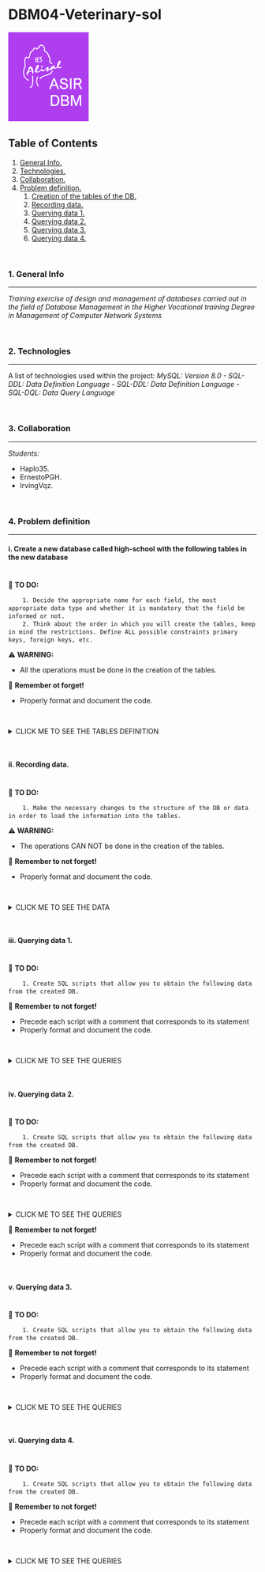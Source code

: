 # DBM04-Veterinary-sol

![Logo de Team](https://github.com/ana-polo/DBM04-veterinary-sol/blob/main/DBM.gif "Team logo")


<a name="top"></a>
## Table of Contents
1. [General Info.](#general-info)
2. [Technologies.](#technologies)
3. [Collaboration.](#collaboration)
4. [Problem definition.](#problem-definition)
    1. [Creation of the tables of the DB.](#create)
    2. [Recording data.](#insert)
    3. [Querying data 1.](#query1)
    4. [Querying data 2.](#query2)
    5. [Querying data 3.](#query3)
    6. [Querying data 4.](#query4)
    	

&nbsp;
<a name="general-info"></a>
### 1. General Info
***
*Training exercise of design and management of databases carried out in the field of Database Management in the Higher Vocational training Degree in Management of Computer Network Systems*


&nbsp;
<a name="technologies"></a>
### 2. Technologies
***
A list of technologies used within the project:
*MySQL: Version 8.0 
    - SQL-DDL: Data Definition Language 
    - SQL-DDL: Data Definition Language
    - SQL-DQL: Data Query Language* 


&nbsp;
<a name="collaboration"></a>
### 3. Collaboration
***
*Students:* 
- Haplo35. 
- ErnestoPGH.
- IrvingVqz.


&nbsp;
<a name="problem-definition"></a>
### 4. Problem definition
***
<a name="create"></a>
#### i. Create a new database called high-school with the following tables in the new database
#
📝 **TO DO:** 

        1. Decide the appropriate name for each field, the most appropriate data type and whether it is mandatory that the field be informed or not.	   
        2. Think about the order in which you will create the tables, keep in mind the restrictions. Define ALL possible constraints primary keys, foreign keys, etc.


⚠️ **WARNING:** 
- All the operations must be done in the creation of the tables.


👀 **Remember ot forget!**
- Properly format and document the code.


&nbsp;
<details>
    <summary>CLICK ME TO SEE THE TABLES DEFINITION</summary>

<br />
	
*PETS_OWNERS*
	
        - Owner IDENTIFIER
        - Name 
        - Surnames 
        - Identity card 
        - Telephone (Only one per each owner)
        - Address
        - City. The default value must be Edimburgh
        - Post code
        - Whether you are a member or not
        - Number of dogs, can not be greater than 7
        - Number of cats, can not be greater than 5
		 
		 
*PETS*

	- Identifier pet
        - Name 
        - Date of birth cannot be earlier than 01/01/2000),
        - Type of animal. It can only be dogs or cats
        - Breed 
        - Whether it is a dangerous breed or not, by default they are not
        - Monthly fee
        - Owner of the animal

	
**REMARKS:**
- Keep in mind that there can be no owner who does not have any animal.

</details>


&nbsp;
&nbsp;
<a name="insert"></a>
#### ii. Recording data.
#
📝 **TO DO:**

        1. Make the necessary changes to the structure of the DB or data in order to load the information into the tables.


⚠️ **WARNING:** 
- The operations CAN NOT be done in the creation of the tables.


👀 **Remember to not forget!**
- Properly format and document the code.		 

 
&nbsp;
<details>
    <summary>CLICK ME TO SEE THE DATA</summary>
     
<br />	
*PETS_OWNER*
	
     1 ; Bellatrix  ; Graham   ; 11111111h ; 698765432 ; Cromwell Road                      ; London    ; SW7 5BD ; TRUE  ; 1 ; 1 
     2 ; Thomas     ; Smith    ; 22222222l ; 698345432 ; 4 Lochrin Square 96 Fountainbrigde ; Edimburgh ; EH3 9QA ; FALSE ; 2 ; 1 
     3 ; Jack       ; Johnson  ; 33333333j ; 654345432 ; 38 Thistle St                      ; Edimburgh ; EH2 1EN ; FALSE ; 0 ; 1 
     4 ;  Matthew   ; Williams ; 44444444d ; 654332345 ; 10 Princess Street                 ; Edimburgh ; EH2 2AN ; FALSE ; 2 ; 5 
     5 ; Anna       ; Brown    ; 5555555p  ; 623235432 ; 2 Gulliver Street                  ; London    ; SE6 7LT ; FALSE ; 4 ; 2 
     6 ; Sofia      ; Jones    ; 66666666u ; 665456789 ; 12 Coates Place                    ; Edimburgh ; EH3 7AA ; TRUE  ; 1 ; 0 
     7 ; Matthew    ; Taylor   ; 77777777b ; 634562343 ; 17 Southgate Place                 ; Bath      ; BA1 1AP ; FALSE ; 1 ; 0 
     8 ; Bellatrix  ; Rae      ; 88888888d ; 698786543 ; 1 Ness Walk                        ; Inverness ; IV3 5TE ; FALSE ; 0 ; 3 
     9 ; Theresa    ; Harper   ; 99999999j ; 698765438 ; Drumsheugh Garden                  ; Edimburgh ; EH3 7RN ; TRUE  ; 1 ; 1 
    10 ; Nathaniel ; Campbell ; 12123432u ; 690987640 ; Leith Street                        ; Edimburgh ; EH1 3SP ; FALSE ; 0 ; 1 


*PETS*
	
    101 ; Mati    ; 02/05/2013 ; dog ; mongrel          ; 'FALSE' ; 20.5 ; 1
    102 ; Little  ; 01/06/2019 ; cat ; siamese          ;  NULL   ; 30.5 ; 1
    103 ; Idefix  ;  5/02/1999 ; dog ; cocker           ;  NULL   ; 20.5 ; 2
    104 ; Blue    ; 01/21/2018 ; dog ; mastin           ; FALSE   ; 20.5 ; 2
    105 ; Socks   ; 05/18/2015 ; cat ; siamese          ;  NULL   ; 30.5 ; 11    
    106 ; Ringo   ; 03/25/2017 ; cat ; angora           ;  NULL   ; 30.5 ; 3
    107 ; ; Lola  ; 08/01/2019 ; dog ; german shepherd  ; FALSE   ; 20.5 ; 4
    108 ; Shots   ; 07/21/2018 ; dog ; podle            ; FALSE   ; 20.5 ; 4
    109 ; Sugar   ; 09/20/2010 ; cat ; mongrel          ; NULL    ; 30,5 ; 5
    110 ; Plas    ; 09/12/2011 ; cat ; angora           ; NULL    ; 30.5 ; 5
    111 ; Thorn   ; 04/15/2012 ; dog ; bulldog          ; FALSE   ; 20.5 ; 5
    112 ; Giri    ; 09/18/2013 ; dog ; mongrel          ; FALSE   ; 20.5 ; 5
    113 ; Jimmy   ; 12/09/2014 ; dog ; mongrel          ; FALSE   ; 20.5 ; 5
    114 ; Fluff   ; 10/21/2015 ; dog ; Rottweiler       ; TRUE    ; 20.5 ; 5
    115 ; Ziro    ; 01/12/2018 ; dog ; Rottweiler       ; TRUE    ; 20.5 ; 6
    116 ; Puma    ; 09/15/2019 ; dog ;  Bulldog         ; FALSE   ; 20.5 ; 7
    117 ; Chiqui  ; 05/08/2017 ; cat ; angora           ; NULL    ; 30.5 ; 8
    118 ; Pearl   ; 03/08/2019 ; cat ; angora           ; NULL    ; 30.5 ; 8
    119 ; Diamond ; 12/25/2017 ; cat ; angora           ; NULL    ; 30.5 ; 8
    120 ; Thunder ; 03/05/2019 ; dog ; pit bull terrier ; TRUE    ; 20.5 ; 9
    121 ; Tato    ; 02/15/2016 ; cat ; siamese          ; NULL    ; 30.5 ; 9
    122 ; Beltza  ; 12/12/2000 ; cat ; angora           ; NULL    ; 30.5 ; 10
    123 ; Tintin  ; 01/23/1999 ; cat ; mongrel          ; NULL    ; 30.5 ; 2

</details>


&nbsp;
&nbsp;
<a name="query1"></a>  
#### iii. Querying data 1.
#

📝 **TO DO:**

        1. Create SQL scripts that allow you to obtain the following data from the created DB.


👀 **Remember to not forget!**
- Precede each script with a comment that corresponds to its statement
- Properly format and document the code.		 

&nbsp;

<details>
    <summary>CLICK ME TO SEE THE QUERIES</summary>
     
<br />
	
        1. List the first and last names of cat owners.
        2. List the first and last names of cat owners in a single field.
        3. List the name and surname of cat owners in a single field, separated by 6 spaces. 
        4. List the name and surname of cat owners in a single field, separated by 6 spaces with no spaces either in front or behind.
        5. List the maximum number of dogs that cat owners have.
        6. Add the number of animals (cats and dogs) that owners who have cats or dogs have and take it out along with the name and surname of the owner.
        7. When was the youngest dog born? 
        8. What about the oldest cat?
        9. Bring out the age of all dogs.
        10. Capitalize the names of the dogs.
        11. Lowercase cat names.
        12. In the names of the owners change the letter a to the letter b.
        13. Replace the owners' surname Smith with Campbell.
        14. In the names of the animals look for the position of the first a after the 3 character. For example. Matilda returns me 7.
        15. How many years have passed between the oldest and youngest cat were born.
        16. Update the quota of dogs by increasing it by 1 euro to those who were born before January the first, 2018'.
        17. Update the date of birth of cats, adding 1 month.
        18. Delete Peque and update the number of cats owned bay the owner.

</details>


&nbsp;
&nbsp;
<a name="query2"></a>  
#### iv. Querying data 2.
#

📝 **TO DO:**

        1. Create SQL scripts that allow you to obtain the following data from the created DB.


👀 **Remember to not forget!**
- Precede each script with a comment that corresponds to its statement
- Properly format and document the code.		 

&nbsp;

<details>
    <summary>CLICK ME TO SEE THE QUERIES</summary>
     
<br />
	
        1. Become a member of Tomás Valiente.
        2. Increase the cat fee by 1 €.
        3. Erase Bea García Lopez. What do you have to do before?
        4. Subtract one day from the date of birth of dogs born after 01/01/2018.
        5. List the date of birth of the youngest animal in the following format: Tue 18th August 2015.
        6. List the name and date of birth of cats born in 2019. Do it in two ways.
        7. List all the names of dangerous breed dogs. Give it the alias animales_peligrosos.
        8. Shows the fee paid by cats truncated to 0 decimal places.
        9. List the names of the owners whose name is 4 characters long.
        10. Replace the surname Gomez with Gómez.
        11. Calculate the years of the cats, showing the name in capital letters and the years they have.
        12. Count how many animals have not defined whether or not they are dangerous.
        13. Insert a pet with the following information:
	
        14. Insert a new duenio with the following data:
        
	15. List the names and date of birth of all animals in the pet table.
        16. List all columns in the table owners.
        17. List the name and date of birth of all cats in the table pets that were born before 01/01/2020.
        18. List the name and whether or not owners who have dogs but do not have cats are partners. Put an alias to if they are partners or that is "es_socio".
        19. List the names and surnames of the owners by capitalizing the names and lowercase the surnames of those who have an animal. Two ways.
        20. List the names of the dogs and the fee they pay by rounding it to 1 decimal place.
        21. List the names of the cats and the fee paid for them without any decimal value.
        22. List the different cities of the owners. 
        23. List the surnames of the owners sorted in descending order.
        24. Returns the position of the first occurrence of the number 12 in the postal code of owners. Take out only those who are 12.
        25. List the name of the animals and the fee they pay sorted first by name ascendingly and secondly the fee you pay descendingly.
        26. Returns a list with the first 5 rows of the duenios table that has been sorted descendingly by name.
        27. Return the following 4 pet names from the third.
        28. List the name of the animal for which you pay the lowest fee and the fee you pay. (Uses only the ORDER BY and LIMIT clauses).
        29. List the most expensive quota. (without using the ORDER BY and LIMIT clauses).
        30. List the name of all dogs whose name begins with T.
        31. List the name of all animals whose name contains the letter t.
        32. List the name and quota of the dogs whose fees range from 10 to 50 €. Two ways.
        33. List the name and quota of dogs that do not have a fee greater than or equal to € 40.  Do it in three different ways.
        34. List all owners named Paco or Bea. Do it in two ways.
        35. List the names of cats whose name is 5 characters long.
        36. List the names of dangerous breed dogs.
        37. List of Santander or Sevillian owners.
        38. List the names of animals that have not been defined if they are of dangerous breed.
        39. Inserts Teresa Rábano Verde, who is not a member of the veterinary clinic, into the duenios table. He has a Rottweiler, which is of dangerous breed, called Rufián. The Rottweiler was born on 12/07/2000 and pays for it a fee of € 43.23. Teresa, with DNI 12342345h, lives in Pez volador street, 1 of Madrid with zip code 28009. Leave the 698023410 as the contact telephone number.
        40. Insert in the table pets a new cat, called Tintin that was born on 05/02/2003, that is not of breed and that pays 13.12 € of quota. The cat belongs to Jose Luis Bárcena Mayor, who lives on Calle Blanco, 14 in Santander with ZIP Code 37015. Your NIF is 3498740k and your phone 658765498. He has no more pets. José Luis has become a partner of the veterinary clinic.
        41. Paco Martinez Soria has died a dog.
        42. Return a list with the first 5 people who have the most animals in total. The name and number of total animals you have.
        43. List the most expensive quota. (without using the ORDER BY and LIMIT clauses).

</details>


👀 **Remember to not forget!**
- Precede each script with a comment that corresponds to its statement
- Properly format and document the code.		 

	
	
</details>


&nbsp;
&nbsp;
<a name="query1"></a>  
#### v. Querying data 3.
#

📝 **TO DO:**

        1. Create SQL scripts that allow you to obtain the following data from the created DB.


👀 **Remember to not forget!**
- Precede each script with a comment that corresponds to its statement
- Properly format and document the code.		 

&nbsp;

<details>
    <summary>CLICK ME TO SEE THE QUERIES</summary>
     
<br />
	
        1. 
	
</details>


&nbsp;
&nbsp;
<a name="query1"></a>  
#### vi. Querying data 4.
#

📝 **TO DO:**

        1. Create SQL scripts that allow you to obtain the following data from the created DB.


👀 **Remember to not forget!**
- Precede each script with a comment that corresponds to its statement
- Properly format and document the code.		 

&nbsp;

<details>
    <summary>CLICK ME TO SEE THE QUERIES</summary>
     
<br />
	
        1. 

</details>
